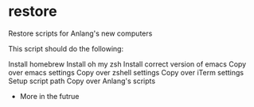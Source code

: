 # restore
Restore scripts for Anlang's new computers

This script should do the following:

Install homebrew
Install oh my zsh
Install correct version of emacs
Copy over emacs settings
Copy over zshell settings
Copy over iTerm settings
Setup script path
Copy over Anlang's scripts
+ More in the futrue